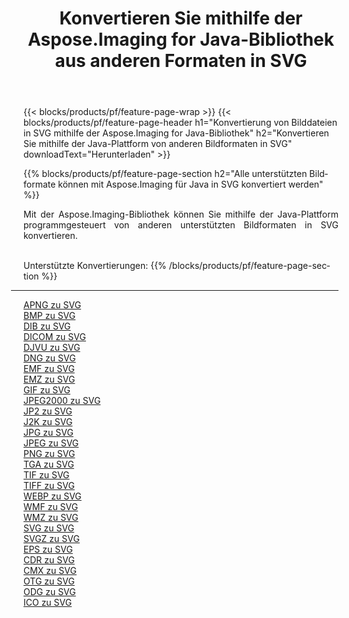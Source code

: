 ﻿---
title: Konvertieren Sie mithilfe der Aspose.Imaging for Java-Bibliothek aus anderen Formaten in SVG 
weight: 3920
url: /de/java/conversion/to/svg 
lang: de
langdirlevel: 2
locales: zh-hans,ja,it,ru,de,es,fr,nl,id,lt,pl,pt,vi,tr,ko,zh-hant,ar,hi,th,sv,cs,uk,he
description: Mit Aspose.Imaging können Sie mithilfe von Java aus anderen Formaten in SVG konvertieren
---

{{< blocks/products/pf/feature-page-wrap >}}
{{< blocks/products/pf/feature-page-header h1="Konvertierung von Bilddateien in SVG mithilfe der Aspose.Imaging for Java-Bibliothek" h2="Konvertieren Sie mithilfe der Java-Plattform von anderen Bildformaten in SVG" downloadText="Herunterladen" >}}


{{% blocks/products/pf/feature-page-section  h2="Alle unterstützten Bildformate können mit Aspose.Imaging für Java in SVG konvertiert werden" %}}
<p align=justify>Mit der Aspose.Imaging-Bibliothek können Sie mithilfe der Java-Plattform programmgesteuert von anderen unterstützten Bildformaten in SVG konvertieren.</p>
<br/>
Unterstützte Konvertierungen:
{{% /blocks/products/pf/feature-page-section %}}
<div class="container-fluid productfamilypage bg-gray">
    <div class="convertypes bg-gray agp-content section">
        <div class="container">
		<hr style="margin-left:-20px;"/>
		<div class="row other-converters">
		    <div class='col-md-2 other-converter remove-lp remove-rp'><a href="/imaging/de/java/conversion/apng-to-svg" >APNG zu SVG</a></div>
<div class='col-md-2 other-converter remove-lp remove-rp'><a href="/imaging/de/java/conversion/bmp-to-svg" >BMP zu SVG</a></div>
<div class='col-md-2 other-converter remove-lp remove-rp'><a href="/imaging/de/java/conversion/dib-to-svg" >DIB zu SVG</a></div>
<div class='col-md-2 other-converter remove-lp remove-rp'><a href="/imaging/de/java/conversion/dicom-to-svg" >DICOM zu SVG</a></div>
<div class='col-md-2 other-converter remove-lp remove-rp'><a href="/imaging/de/java/conversion/djvu-to-svg" >DJVU zu SVG</a></div>
<div class='col-md-2 other-converter remove-lp remove-rp'><a href="/imaging/de/java/conversion/dng-to-svg" >DNG zu SVG</a></div>
<div class='col-md-2 other-converter remove-lp remove-rp'><a href="/imaging/de/java/conversion/emf-to-svg" >EMF zu SVG</a></div>
<div class='col-md-2 other-converter remove-lp remove-rp'><a href="/imaging/de/java/conversion/emz-to-svg" >EMZ zu SVG</a></div>
<div class='col-md-2 other-converter remove-lp remove-rp'><a href="/imaging/de/java/conversion/gif-to-svg" >GIF zu SVG</a></div>
<div class='col-md-2 other-converter remove-lp remove-rp'><a href="/imaging/de/java/conversion/jpeg2000-to-svg" >JPEG2000 zu SVG</a></div>
<div class='col-md-2 other-converter remove-lp remove-rp'><a href="/imaging/de/java/conversion/jp2-to-svg" >JP2 zu SVG</a></div>
<div class='col-md-2 other-converter remove-lp remove-rp'><a href="/imaging/de/java/conversion/j2k-to-svg" >J2K zu SVG</a></div>
<div class='col-md-2 other-converter remove-lp remove-rp'><a href="/imaging/de/java/conversion/jpg-to-svg" >JPG zu SVG</a></div>
<div class='col-md-2 other-converter remove-lp remove-rp'><a href="/imaging/de/java/conversion/jpeg-to-svg" >JPEG zu SVG</a></div>
<div class='col-md-2 other-converter remove-lp remove-rp'><a href="/imaging/de/java/conversion/png-to-svg" >PNG zu SVG</a></div>
<div class='col-md-2 other-converter remove-lp remove-rp'><a href="/imaging/de/java/conversion/tga-to-svg" >TGA zu SVG</a></div>
<div class='col-md-2 other-converter remove-lp remove-rp'><a href="/imaging/de/java/conversion/tif-to-svg" >TIF zu SVG</a></div>
<div class='col-md-2 other-converter remove-lp remove-rp'><a href="/imaging/de/java/conversion/tiff-to-svg" >TIFF zu SVG</a></div>
<div class='col-md-2 other-converter remove-lp remove-rp'><a href="/imaging/de/java/conversion/webp-to-svg" >WEBP zu SVG</a></div>
<div class='col-md-2 other-converter remove-lp remove-rp'><a href="/imaging/de/java/conversion/wmf-to-svg" >WMF zu SVG</a></div>
<div class='col-md-2 other-converter remove-lp remove-rp'><a href="/imaging/de/java/conversion/wmz-to-svg" >WMZ zu SVG</a></div>
<div class='col-md-2 other-converter remove-lp remove-rp'><a href="/imaging/de/java/conversion/svg-to-svg" >SVG zu SVG</a></div>
<div class='col-md-2 other-converter remove-lp remove-rp'><a href="/imaging/de/java/conversion/svgz-to-svg" >SVGZ zu SVG</a></div>
<div class='col-md-2 other-converter remove-lp remove-rp'><a href="/imaging/de/java/conversion/eps-to-svg" >EPS zu SVG</a></div>
<div class='col-md-2 other-converter remove-lp remove-rp'><a href="/imaging/de/java/conversion/cdr-to-svg" >CDR zu SVG</a></div>
<div class='col-md-2 other-converter remove-lp remove-rp'><a href="/imaging/de/java/conversion/cmx-to-svg" >CMX zu SVG</a></div>
<div class='col-md-2 other-converter remove-lp remove-rp'><a href="/imaging/de/java/conversion/otg-to-svg" >OTG zu SVG</a></div>
<div class='col-md-2 other-converter remove-lp remove-rp'><a href="/imaging/de/java/conversion/odg-to-svg" >ODG zu SVG</a></div>
<div class='col-md-2 other-converter remove-lp remove-rp'><a href="/imaging/de/java/conversion/ico-to-svg" >ICO zu SVG</a></div>
                </div>
        </div>
    </div>
</div>
<br/>

